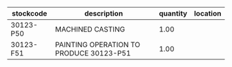 |stockcode|description|quantity|location|
|---------|-----------|--------|--------|
|30123-P50|MACHINED CASTING|1.00||
|30123-F51|PAINTING OPERATION TO PRODUCE 30123-P51|1.00||
